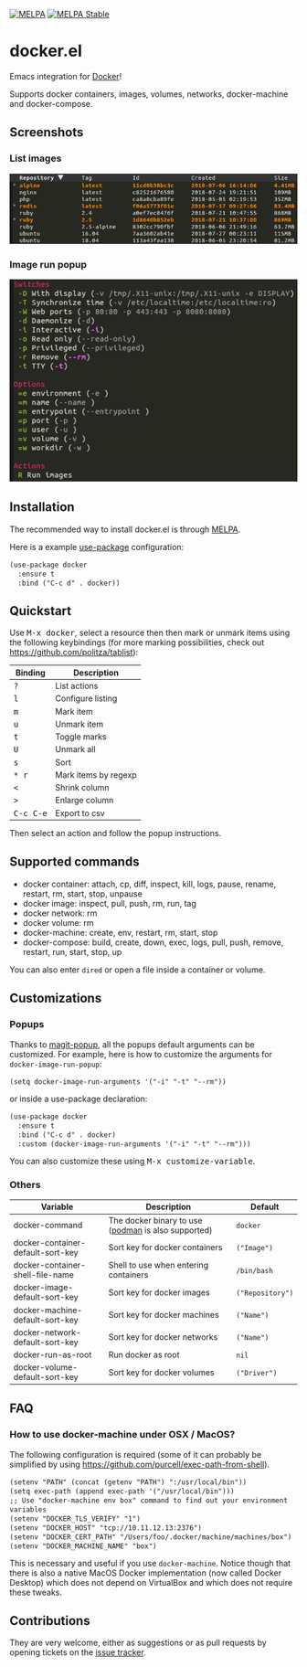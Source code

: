 [![MELPA](http://melpa.org/packages/docker-badge.svg)](http://melpa.org/#/docker)
[![MELPA Stable](http://stable.melpa.org/packages/docker-badge.svg)](http://stable.melpa.org/#/docker)

# docker.el

Emacs integration for [Docker](https://www.docker.com)!

Supports docker containers, images, volumes, networks, docker-machine and docker-compose.

## Screenshots

### List images

![Images list](screenshots/image-ls.png)

### Image run popup

![Image run popup](screenshots/image-run.png)

## Installation

The recommended way to install docker.el is through [MELPA](https://github.com/milkypostman/melpa).

Here is a example [use-package](https://github.com/jwiegley/use-package) configuration:

``` elisp
(use-package docker
  :ensure t
  :bind ("C-c d" . docker))
```

## Quickstart

Use <kbd>M-x docker</kbd>, select a resource then then mark or unmark items using the following keybindings (for more
marking possibilities, check out https://github.com/politza/tablist):

| Binding            | Description          |
|--------------------|----------------------|
| <kbd>?</kbd>       | List actions         |
| <kbd>l</kbd>       | Configure listing    |
| <kbd>m</kbd>       | Mark item            |
| <kbd>u</kbd>       | Unmark item          |
| <kbd>t</kbd>       | Toggle marks         |
| <kbd>U</kbd>       | Unmark all           |
| <kbd>s</kbd>       | Sort                 |
| <kbd>* r</kbd>     | Mark items by regexp |
| <kbd><</kbd>       | Shrink column        |
| <kbd>></kbd>       | Enlarge column       |
| <kbd>C-c C-e</kbd> | Export to csv        |

Then select an action and follow the popup instructions.

## Supported commands

- docker container: attach, cp, diff, inspect, kill, logs, pause, rename, restart, rm, start, stop, unpause
- docker image: inspect, pull, push, rm, run, tag
- docker network: rm
- docker volume: rm
- docker-machine: create, env, restart, rm, start, stop
- docker-compose: build, create, down, exec, logs, pull, push, remove, restart, run, start, stop, up

You can also enter `dired` or open a file inside a container or volume.

## Customizations

### Popups

Thanks to [magit-popup](https://github.com/magit/magit-popup), all the popups default arguments can be customized. For
example, here is how to customize the arguments for `docker-image-run-popup`:

``` elisp
(setq docker-image-run-arguments '("-i" "-t" "--rm"))
```

or inside a use-package declaration:

``` elisp
(use-package docker
  :ensure t
  :bind ("C-c d" . docker)
  :custom (docker-image-run-arguments '("-i" "-t" "--rm")))
```

You can also customize these using <kbd>M-x customize-variable</kbd>.

### Others

| Variable                          | Description                                                              | Default          |
|-----------------------------------|--------------------------------------------------------------------------|------------------|
| docker-command                    | The docker binary to use ([podman](https://podman.io) is also supported) | `docker`         |
| docker-container-default-sort-key | Sort key for docker containers                                           | `("Image")`      |
| docker-container-shell-file-name  | Shell to use when entering containers                                    | `/bin/bash`      |
| docker-image-default-sort-key     | Sort key for docker images                                               | `("Repository")` |
| docker-machine-default-sort-key   | Sort key for docker machines                                             | `("Name")`       |
| docker-network-default-sort-key   | Sort key for docker networks                                             | `("Name")`       |
| docker-run-as-root                | Run docker as root                                                       | `nil`            |
| docker-volume-default-sort-key    | Sort key for docker volumes                                              | `("Driver")`     |

## FAQ

### How to use docker-machine under OSX / MacOS?

The following configuration is required (some of it can probably be simplified by using
https://github.com/purcell/exec-path-from-shell).

``` elisp
(setenv "PATH" (concat (getenv "PATH") ":/usr/local/bin"))
(setq exec-path (append exec-path '("/usr/local/bin")))
;; Use "docker-machine env box" command to find out your environment variables
(setenv "DOCKER_TLS_VERIFY" "1")
(setenv "DOCKER_HOST" "tcp://10.11.12.13:2376")
(setenv "DOCKER_CERT_PATH" "/Users/foo/.docker/machine/machines/box")
(setenv "DOCKER_MACHINE_NAME" "box")
```

This is necessary and useful if you use `docker-machine`.
Notice though that there is also a native MacOS Docker implementation
(now called Docker Desktop)
which does not depend on VirtualBox and which does not require these tweaks.

## Contributions

They are very welcome, either as suggestions or as pull requests by opening tickets
on the [issue tracker](https://github.com/Silex/docker.el/issues).
